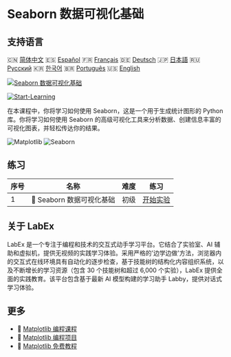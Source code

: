 # Seaborn 数据可视化基础

## 支持语言

🇨🇳 [简体中文](README_zh.md) 🇪🇸 [Español](README_es.md) 🇫🇷 [Français](README_fr.md) 🇩🇪 [Deutsch](README_de.md) 🇯🇵 [日本語](README_ja.md) 🇷🇺 [Русский](README_ru.md) 🇰🇷 [한국어](README_ko.md) 🇧🇷 [Português](README_pt.md) 🇺🇸 [English](README.md) 

[![Seaborn 数据可视化基础](https://cover-creator.labex.io/seaborn-data-visualization-basics.png?lang=zh)](https://labex.io/zh/courses/seaborn-data-visualization-basics)

[![Start-Learning](https://img.shields.io/badge/Start-Learning-whitesmoke?style=for-the-badge)](https://labex.io/zh/courses/seaborn-data-visualization-basics)

在本课程中，你将学习如何使用 Seaborn，这是一个用于生成统计图形的 Python 库。你将学习如何使用 Seaborn 的高级可视化工具来分析数据、创建信息丰富的可视化图表，并轻松传达你的结果。

![Matplotlib](https://img.shields.io/badge/Matplotlib-whitesmoke?style=for-the-badge&logo=matplotlib)
![Seaborn](https://img.shields.io/badge/Seaborn-whitesmoke?style=for-the-badge&logo=seaborn)


## 练习

|   序号 | 名称                       | 难度   | 练习                                                                                                     |
|--------|----------------------------|--------|----------------------------------------------------------------------------------------------------------|
|      1 | 📖  Seaborn 数据可视化基础 | 初级   | <a target='_blank' href='https://labex.io/zh/labs/seaborn-data-visualization-basics-180237'>开始实验</a> |

## 关于 LabEx

LabEx 是一个专注于编程和技术的交互式动手学习平台。它结合了实验室、AI 辅助和虚拟机，提供无视频的实践学习体验。采用严格的'边学边做'方法，浏览器内的交互式在线环境具有自动化的逐步检查，基于技能树的结构化内容组织系统，以及不断增长的学习资源（包含 30 个技能树和超过 6,000 个实验），LabEx 提供全面的实践教育。该平台包含基于最新 AI 模型构建的学习助手 Labby，提供对话式学习体验。

## 更多

- 🔗 [Matplotlib 编程课程](https://github.com/labex-labs/awesome-programming-courses)
- 🔗 [Matplotlib 编程项目](https://github.com/labex-labs/awesome-programming-projects)
- 🔗 [Matplotlib 免费教程](https://github.com/labex-labs/matplotlib-free-tutorials)

